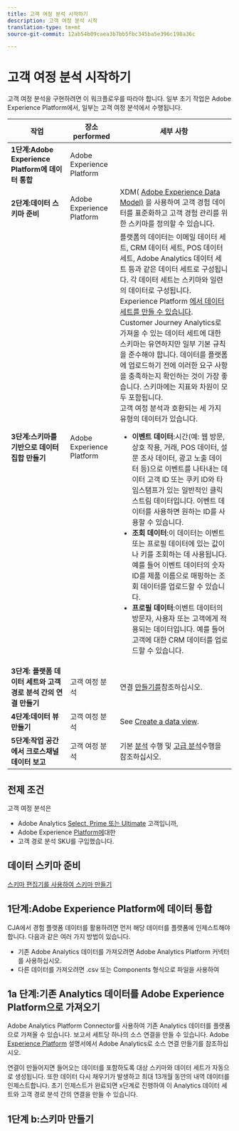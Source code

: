 ```yaml
---
title: 고객 여정 분석 시작하기
description: 고객 여정 분석 시작
translation-type: tm+mt
source-git-commit: 12ab54b09caea3b7bb5fbc345ba5e396c198a36c

---
```



# 고객 여정 분석 시작하기

고객 여정 분석을 구현하려면 이 워크플로우를 따라야 합니다. 일부 초기 작업은 Adobe Experience Platform에서, 일부는 고객 여정 분석에서 수행됩니다.

| 작업 | 장소 performed | 세부 사항 |
|---|---|---|
| **1단계:Adobe Experience Platform에 데이터 통합** | Adobe Experience Platform |  |
| **2단계:데이터 스키마 준비** | Adobe Experience Platform | XDM( [Adobe Experience Data Model)](https://www.adobe.io/apis/experienceplatform/home/xdm.html) 을 사용하여 고객 경험 데이터를 표준화하고 고객 경험 관리를 위한 스키마를 정의할 수 있습니다. |
| **3단계:스키마를 기반으로 데이터 집합 만들기** | Adobe Experience Platform | 플랫폼의 데이터는 이메일 데이터 세트, CRM 데이터 세트, POS 데이터 세트, Adobe Analytics 데이터 세트 등과 같은 데이터 세트로 구성됩니다. 각 데이터 세트는 스키마와 일련의 데이터로 구성됩니다. Experience Platform [에서 데이터 세트를 만들 수 있습니다](https://www.adobe.io/apis/experienceplatform/home/tutorials/alltutorials.html#!api-specification/markdown/narrative/tutorials/creating_a_dataset_tutorial/creating_a_dataset_tutorial.md).<br>Customer Journey Analytics로 가져올 수 있는 데이터 세트에 대한 스키마는 유연하지만 일부 기본 규칙을 준수해야 합니다. 데이터를 플랫폼에 업로드하기 전에 이러한 요구 사항을 충족하는지 확인하는 것이 가장 좋습니다. 스키마에는 지표와 차원이 모두 포함됩니다.<br>고객 여정 분석과 호환되는 세 가지 유형의 데이터가 있습니다.<ul><li>**이벤트 데이터**:시간(예: 웹 방문, 상호 작용, 거래, POS 데이터, 설문 조사 데이터, 광고 노출 데이터 등)으로 이벤트를 나타내는 데이터 고객 ID 또는 쿠키 ID와 타임스탬프가 있는 일반적인 클릭스트림 데이터입니다. 이벤트 데이터를 사용하면 원하는 ID를 사용할 수 있습니다.</li><li>**조회 데이터**:이 데이터는 이벤트 또는 프로필 데이터에 있는 값이나 키를 조회하는 데 사용됩니다. 예를 들어 이벤트 데이터의 숫자 ID를 제품 이름으로 매핑하는 조회 데이터를 업로드할 수 있습니다.</li><li>**프로필 데이터**:이벤트 데이터의 방문자, 사용자 또는 고객에게 적용되는 데이터입니다. 예를 들어 고객에 대한 CRM 데이터를 업로드할 수 있습니다.</li></ul> |
| **3단계: 플랫폼 데이터 세트와 고객 경로 분석 간의 연결 만들기** | 고객 여정 분석 | 연결 [만들기를](/help/connections/create-connection.md)참조하십시오. |
| **4단계:데이터 뷰 만들기** | 고객 여정 분석 | See [Create a data view](/help/data-views/create-dataview.md). |
| **5단계:작업 공간에서 크로스채널 데이터 보고** | 고객 여정 분석 | 기본 [분석](/help/projects/perform-basic-analysis.md) 수행 및 [고급 분석](/help/projects/perform-adv-analysis.md)수행을 참조하십시오. |

## 전제 조건

고객 여정 분석은

* Adobe Analytics [Select, Prime 또는 Ultimate](https://www.adobe.com/analytics/compare-adobe-analytics-packages.html) 고객입니까,
* Adobe Experience [Platform에](https://www.adobe.com/experience-platform.html)대한
* 고객 경로 분석 SKU를 구입했습니다.

## 데이터 스키마 준비

[스키마 편집기를 사용하여 스키마 만들기](https://www.adobe.io/apis/experienceplatform/home/tutorials/alltutorials.html#!api-specification/markdown/narrative/tutorials/schema_editor_tutorial/schema_editor_tutorial.md)

## 1단계:Adobe Experience Platform에 데이터 통합

CJA에서 경험 플랫폼 데이터를 활용하려면 먼저 해당 데이터를 플랫폼에 인제스트해야 합니다. 다음과 같은 여러 가지 방법이 있습니다.

* 기존 Adobe Analytics 데이터를 가져오려면 Adobe Analytics Platform 커넥터를 사용하십시오.
* 다른 데이터를 가져오려면 .csv 또는 Components 형식으로 파일을 사용하여


## 1a 단계:기존 Analytics 데이터를 Adobe Experience Platform으로 가져오기

Adobe Analytics Platform Connector를 사용하여 기존 Analytics 데이터를 플랫폼으로 가져올 수 있습니다. 보고서 세트당 하나의 소스 연결을 만들 수 있습니다. Adobe [Experience Platform](https://www.adobe.io/apis/experienceplatform/home/tutorials/alltutorials.html#!api-specification/markdown/narrative/tutorials/sources_tutorial/adobe-analytics-ui-tutorial.md) 설명서에서 Adobe Analytics로 소스 연결 만들기를 참조하십시오.

연결이 만들어지면 들어오는 데이터를 포함하도록 대상 스키마와 데이터 세트가 자동으로 생성됩니다. 또한 데이터 다시 채우기가 발생하고 최대 13개월 동안의 내역 데이터를 인제스트합니다. 초기 인제스트가 완료되면 x단계로 진행하여 이 Analytics 데이터 세트와 고객 경로 분석 간의 연결을 만들 수 있습니다.

## 1단계 b:스키마 만들기




